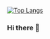 [![Top Langs](https://github-readme-stats.vercel.app/api/top-langs/?username=pasca-l
)](https://github.com/anuraghazra/github-readme-stats)

### Hi there 👋

<!--
**pasca-l/pasca-l** is a ✨ _special_ ✨ repository because its `README.md` (this file) appears on your GitHub profile.

Here are some ideas to get you started:

- 🔭 I’m currently working on ...
- 🌱 I’m currently learning ...
- 👯 I’m looking to collaborate on ...
- 🤔 I’m looking for help with ...
- 💬 Ask me about ...
- 📫 How to reach me: ...
- 😄 Pronouns: ...
- ⚡ Fun fact: ...
-->
